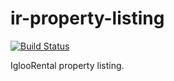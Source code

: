 # ir-property-listing

[![Build Status](https://travis-ci.org/IglooRental/ir-property-listing.svg?branch=master)](https://travis-ci.org/IglooRental/ir-property-listing)

IglooRental property listing.

